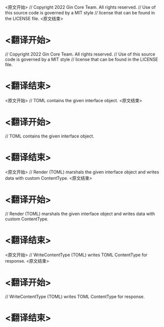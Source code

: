 
<原文开始>
// Copyright 2022 Gin Core Team. All rights reserved.
// Use of this source code is governed by a MIT style
// license that can be found in the LICENSE file.
<原文结束>

# <翻译开始>
// Copyright 2022 Gin Core Team. All rights reserved.
// Use of this source code is governed by a MIT style
// license that can be found in the LICENSE file.
# <翻译结束>


<原文开始>
// TOML contains the given interface object.
<原文结束>

# <翻译开始>
// TOML contains the given interface object.
# <翻译结束>


<原文开始>
// Render (TOML) marshals the given interface object and writes data with custom ContentType.
<原文结束>

# <翻译开始>
// Render (TOML) marshals the given interface object and writes data with custom ContentType.
# <翻译结束>


<原文开始>
// WriteContentType (TOML) writes TOML ContentType for response.
<原文结束>

# <翻译开始>
// WriteContentType (TOML) writes TOML ContentType for response.
# <翻译结束>

